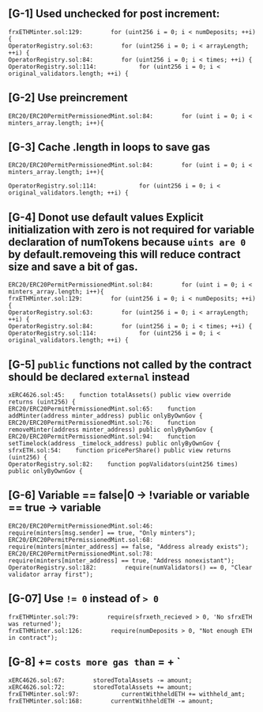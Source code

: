 
## [G-1] Used unchecked for post increment:
```solidity
frxETHMinter.sol:129:        for (uint256 i = 0; i < numDeposits; ++i) {
OperatorRegistry.sol:63:        for (uint256 i = 0; i < arrayLength; ++i) {
OperatorRegistry.sol:84:        for (uint256 i = 0; i < times; ++i) {
OperatorRegistry.sol:114:            for (uint256 i = 0; i < original_validators.length; ++i) {
```


## [G-2] Use preincrement
```solidity
ERC20/ERC20PermitPermissionedMint.sol:84:        for (uint i = 0; i < minters_array.length; i++){ 
```
## [G-3] Cache .length in loops to save gas
```solidity
ERC20/ERC20PermitPermissionedMint.sol:84:        for (uint i = 0; i < minters_array.length; i++){ 

OperatorRegistry.sol:114:            for (uint256 i = 0; i < original_validators.length; ++i) {
```

## [G-4] Donot use default values Explicit initialization with zero is not required for variable declaration of numTokens because `uints are 0` by default.removeing this will reduce contract size and save a bit of gas.

```solidity
ERC20/ERC20PermitPermissionedMint.sol:84:        for (uint i = 0; i < minters_array.length; i++){ 
frxETHMinter.sol:129:        for (uint256 i = 0; i < numDeposits; ++i) {
OperatorRegistry.sol:63:        for (uint256 i = 0; i < arrayLength; ++i) {
OperatorRegistry.sol:84:        for (uint256 i = 0; i < times; ++i) {
OperatorRegistry.sol:114:            for (uint256 i = 0; i < original_validators.length; ++i) {
```

## [G-5] `public` functions not called by the contract should be declared `external` instead   
```solidity
xERC4626.sol:45:    function totalAssets() public view override returns (uint256) {
ERC20/ERC20PermitPermissionedMint.sol:65:    function addMinter(address minter_address) public onlyByOwnGov {
ERC20/ERC20PermitPermissionedMint.sol:76:    function removeMinter(address minter_address) public onlyByOwnGov {
ERC20/ERC20PermitPermissionedMint.sol:94:    function setTimelock(address _timelock_address) public onlyByOwnGov {
sfrxETH.sol:54:    function pricePerShare() public view returns (uint256) {
OperatorRegistry.sol:82:    function popValidators(uint256 times) public onlyByOwnGov {
```

## [G-6] Variable == false|0 -> !variable or variable ==  true -> variable
```solidity
ERC20/ERC20PermitPermissionedMint.sol:46:       require(minters[msg.sender] == true, "Only minters");
ERC20/ERC20PermitPermissionedMint.sol:68:        require(minters[minter_address] == false, "Address already exists");
ERC20/ERC20PermitPermissionedMint.sol:78:        require(minters[minter_address] == true, "Address nonexistant");
OperatorRegistry.sol:182:        require(numValidators() == 0, "Clear validator array first");
```

## [G-07] Use `!= 0` instead of `> 0` 
```solidity
frxETHMinter.sol:79:        require(sfrxeth_recieved > 0, 'No sfrxETH was returned');
frxETHMinter.sol:126:        require(numDeposits > 0, "Not enough ETH in contract");
```

## [G-8] <x> += <y>` costs more gas than `<x> = <x> + <y>` 
```solidity
xERC4626.sol:67:        storedTotalAssets -= amount;
xERC4626.sol:72:        storedTotalAssets += amount;
frxETHMinter.sol:97:            currentWithheldETH += withheld_amt;
frxETHMinter.sol:168:        currentWithheldETH -= amount;
```


